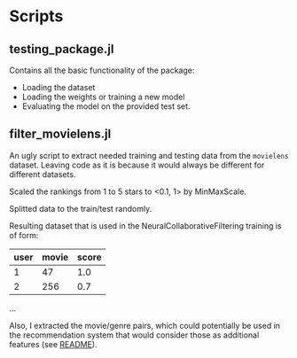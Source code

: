 # Scripts

## testing_package.jl
Contains all the basic functionality of the package:
- Loading the dataset
- Loading the weights or training a new model
- Evaluating the model on the provided test set.

## filter_movielens.jl
An ugly script to extract needed training and testing data from the `movielens` dataset.
Leaving code as it is because it would always be different for different datasets.

Scaled the rankings from 1 to 5 stars to <0.1, 1> by MinMaxScale.

Splitted data to the train/test randomly.

Resulting dataset that is used in the NeuralCollaborativeFiltering training is of form:

| user | movie | score|
|-------|------|------|
| 1    |    47 |   1.0|
| 2    |   256 |   0.7|
...

Also, I extracted the movie/genre pairs, which could potentially be used in the recommendation system that would consider those as additional features (see [README](index.md)).
